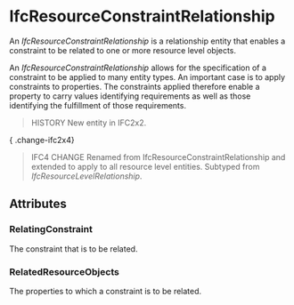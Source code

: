 # IfcResourceConstraintRelationship

An _IfcResourceConstraintRelationship_ is a relationship entity that enables a constraint to be related to one or more resource level objects.
<!-- end of short definition -->


An _IfcResourceConstraintRelationship_ allows for the specification of a constraint to be applied to many entity types. An important case is to apply constraints to properties. The constraints applied therefore enable a property to carry values identifying requirements as well as those identifying the fulfillment of those requirements.

> HISTORY New entity in IFC2x2.

{ .change-ifc2x4}
> IFC4 CHANGE Renamed from IfcResourceConstraintRelationship and extended to apply to all resource level entities. Subtyped from _IfcResourceLevelRelationship_.

## Attributes

### RelatingConstraint
The constraint that is to be related.

### RelatedResourceObjects
The properties to which a constraint is to be related.
